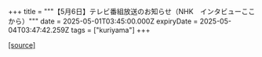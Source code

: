+++
title = """【5月6日】テレビ番組放送のお知らせ（NHK　インタビューここから）"""
date = 2025-05-01T03:45:00.000Z
expiryDate = 2025-05-04T03:47:42.259Z
tags = ["kuriyama"]
+++


[[source]](https://www.town.kuriyama.hokkaido.jp/soshiki/28/31640.html)
